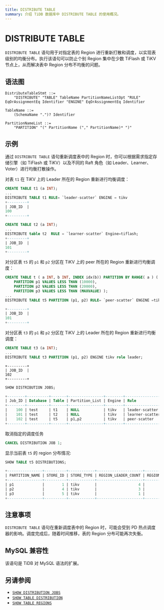 ```yaml
---
title: DISTRIBUTE TABLE
summary: 介绍 TiDB 数据库中 DISTRIBUTE TABLE 的使用概况。
---
```


# DISTRIBUTE TABLE

`DISTRIBUTE TABLE` 语句用于对指定表的 Region 进行重新打散和调度，以实现表级别的均衡分布。执行该语句可以防止个别 Region 集中在少数 TiFlash 或 TiKV 节点上，从而解决表中 Region 分布不均衡的问题。

## 语法图

```ebnf+diagram
DistributeTableStmt ::=
    "DISTRIBUTE" "TABLE" TableName PartitionNameListOpt "RULE" EqOrAssignmentEq Identifier "ENGINE" EqOrAssignmentEq Identifier

TableName ::=
    (SchemaName ".")? Identifier

PartitionNameList ::=
    "PARTITION" "(" PartitionName ("," PartitionName)* ")"

```

## 示例

通过 `DISTRIBUTE TABLE` 语句重新调度表中的 Region 时，你可以根据需求指定存储引擎（如 TiFlash 或 TiKV）以及不同的 Raft 角色（如 Leader、Learner、Voter）进行均衡打散操作。

对表 `t1` 在 TiKV 上的 Leader 所在的 Region 重新进行均衡调度：

```sql
CREATE TABLE t1 (a INT);
...
DISTRIBUTE TABLE t1 RULE= `leader-scatter` ENGINE = tikv 
+---------+
| JOB_ID  |
100
+---------+
```

```sql
CREATE TABLE t2 (a INT);
...
DISTRIBUTE table t2  RULE = `learner-scatter` Engine=tiflash;
+---------+
| JOB_ID  | 
101
+---------+
```

对分区表 `t5` 的 `p1` 和 `p2` 分区在 TiKV 上的 peer 所在的 Region 重新进行均衡调度：

```sql
CREATE TABLE t ( a INT, b INT, INDEX idx(b)) PARTITION BY RANGE( a ) (
    PARTITION p1 VALUES LESS THAN (10000),
    PARTITION p2 VALUES LESS THAN (20000),
    PARTITION p3 VALUES LESS THAN (MAXVALUE) );
...
DISTRIBUTE TABLE t5 PARTITION (p1, p2) RULE= `peer-scatter` ENGINE =tikv;

+---------+
| JOB_ID  |
101
+---------+
```

对分区表 `t3` 的 `p1` 和 `p2` 分区在 TiKV 上的 Leader 所在的 Region 重新进行均衡调度：

```sql
CREATE TABLE t3 (a INT);
...
DISTRIBUTE TABLE t3 PARTITION (p1, p2) ENGINE tikv role leader;
```

```
+---------+
| JOB_ID  |
102
+---------+
```

```sql
SHOW DISTRIBUTION JOBS;

+--------+----------+-------+----------------+--------+----------------+-----------+---------------------+---------------------+---------------------+
| Job_ID | Database | Table | Partition_List | Engine | Rule           | Status    | Create_Time         | Start_Time          | Finish_Time         |
+--------+----------+-------+----------------+--------+----------------+-----------+---------------------+---------------------+---------------------+
|    100 | test     | t1    | NULL           | tikv   | leader-scatter | finished  | 2025-04-24 16:09:55 | 2025-04-24 16:09:55 | 2025-04-24 17:09:59 |
|    101 | test     | t2    | NULL           | tikv   | learner-scatter| cancelled | 2025-05-08 15:33:29 | 2025-05-08 15:33:29 | 2025-05-08 15:33:37 |
|    102 | test     | t5    | p1,p2          | tikv   | peer-scatter   | cancelled | 2025-05-21 15:32:44 | 2025-05-21 15:32:47 | 2025-05-21 15:32:47 |
+--------+----------+-------+----------------+--------+----------------+-----------+---------------------+---------------------+---------------------+
```

取消指定的调度任务
```sql
CANCEL DISTRIBUTION JOB 1;
```

显示当前表 `t5` 的 region 分布情况:
```sql
SHOW TABLE t5 DISTRIBUTIONS;

+----------------+----------+------------+---------------------+-------------------+--------------------+-------------------+--------------------+--------------------------+-------------------------+--------------------------+------------------------+-----------------------+------------------------+
| PARTITION_NAME | STORE_ID | STORE_TYPE | REGION_LEADER_COUNT | REGION_PEER_COUNT | REGION_WRITE_BYTES | REGION_WRITE_KEYS | REGION_WRITE_QUERY | REGION_LEADER_READ_BYTES | REGION_LEADER_READ_KEYS | REGION_LEADER_READ_QUERY | REGION_PEER_READ_BYTES | REGION_PEER_READ_KEYS | REGION_PEER_READ_QUERY |
+----------------+----------+------------+---------------------+-------------------+--------------------+-------------------+--------------------+--------------------------+-------------------------+--------------------------+------------------------+-----------------------+------------------------+
| p1             |        1 | tikv       |                   4 |                11 |                  0 |                 0 |                  0 |                        0 |                       0 |                        0 |                      0 |                     0 |                      0 |
| p2             |        4 | tikv       |                   3 |                11 |                  0 |                 0 |                  0 |                        0 |                       0 |                        0 |                      0 |                     0 |                      0 |
| p3             |        5 | tikv       |                   1 |                 1 |                  0 |                 0 |                  0 |                        0 |                       0 |                        0 |                      0 |                     0 |                      0 |
+----------------+----------+------------+---------------------+-------------------+--------------------+-------------------+--------------------+--------------------------+-------------------------+--------------------------+------------------------+-----------------------+------------------------+
```

## 注意事项

`DISTRIBUTE TABLE` 语句在重新调度表中的 Region 时，可能会受到 PD 热点调度器的影响。调度完成后，随着时间推移，表的 Region 分布可能再次失衡。

## MySQL 兼容性

该语句是 TiDB 对 MySQL 语法的扩展。

## 另请参阅

- [`SHOW DISTRIBUTION JOBS`](/sql-statements/sql-statement-show-distribution-jobs.md)
- [`SHOW TABLE DISTRIBUTION`](/sql-statements/sql-statement-show-table-distribution.md)
- [`SHOW TABLE REGIONS`](/sql-statements/sql-statement-show-table-regions.md)